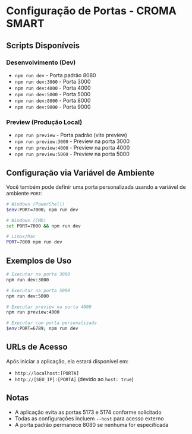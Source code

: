 # Configuração de Portas - CROMA SMART

## Scripts Disponíveis

### Desenvolvimento (Dev)
- `npm run dev` - Porta padrão 8080
- `npm run dev:3000` - Porta 3000
- `npm run dev:4000` - Porta 4000
- `npm run dev:5000` - Porta 5000
- `npm run dev:8000` - Porta 8000
- `npm run dev:9000` - Porta 9000

### Preview (Produção Local)
- `npm run preview` - Porta padrão (vite preview)
- `npm run preview:3000` - Preview na porta 3000
- `npm run preview:4000` - Preview na porta 4000
- `npm run preview:5000` - Preview na porta 5000

## Configuração via Variável de Ambiente

Você também pode definir uma porta personalizada usando a variável de ambiente `PORT`:

```bash
# Windows (PowerShell)
$env:PORT=7000; npm run dev

# Windows (CMD)
set PORT=7000 && npm run dev

# Linux/Mac
PORT=7000 npm run dev
```

## Exemplos de Uso

```bash
# Executar na porta 3000
npm run dev:3000

# Executar na porta 5000
npm run dev:5000

# Executar preview na porta 4000
npm run preview:4000

# Executar com porta personalizada
$env:PORT=6789; npm run dev
```

## URLs de Acesso

Após iniciar a aplicação, ela estará disponível em:
- `http://localhost:[PORTA]`
- `http://[SEU_IP]:[PORTA]` (devido ao `host: true`)

## Notas

- A aplicação evita as portas 5173 e 5174 conforme solicitado
- Todas as configurações incluem `--host` para acesso externo
- A porta padrão permanece 8080 se nenhuma for especificada 